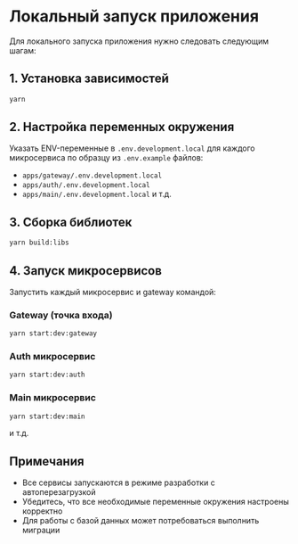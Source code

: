 # Локальный запуск приложения

Для локального запуска приложения нужно следовать следующим шагам:

## 1. Установка зависимостей
```bash
yarn
```

## 2. Настройка переменных окружения
Указать ENV-переменные в `.env.development.local` для каждого микросервиса по образцу из `.env.example` файлов:

- `apps/gateway/.env.development.local`
- `apps/auth/.env.development.local`
- `apps/main/.env.development.local` и т.д.

## 3. Сборка библиотек
```bash
yarn build:libs
```

## 4. Запуск микросервисов
Запустить каждый микросервис и gateway командой:

### Gateway (точка входа)
```bash
yarn start:dev:gateway
```

### Auth микросервис
```bash
yarn start:dev:auth
```

### Main микросервис
```bash
yarn start:dev:main
```

и т.д.

## Примечания
- Все сервисы запускаются в режиме разработки с автоперезагрузкой
- Убедитесь, что все необходимые переменные окружения настроены корректно
- Для работы с базой данных может потребоваться выполнить миграции